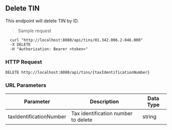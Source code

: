 ## Delete TIN
This endpoint will delete TIN by ID.

> Sample request

```shell
  curl "http://localhost:8080/api/tins/01.342.006.2-046.000"
  -X DELETE
  -H "Authorization: Bearer <token>"
```

### HTTP Request

`DELETE http://localhost:8080/api/tins/{taxIdentificationNumber}`

### URL Parameters

Parameter | Description | Data Type
--------- | ----------- | ---------
taxIdentificationNumber | Tax identification number to delete | string
